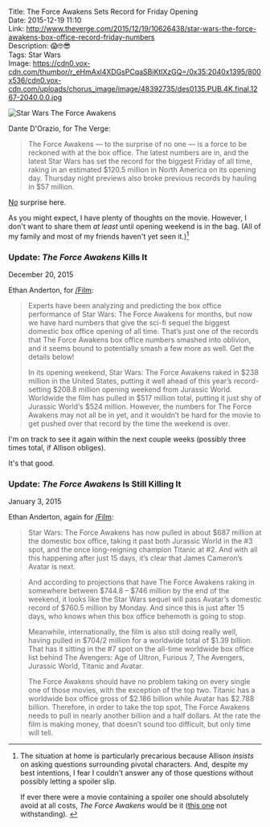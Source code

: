 Title: The Force Awakens Sets Record for Friday Opening  
Date: 2015-12-19 11:10  
Link: http://www.theverge.com/2015/12/19/10626438/star-wars-the-force-awakens-box-office-record-friday-numbers  
Description: 😱🤓😎  
Tags: Star Wars  
Image: https://cdn0.vox-cdn.com/thumbor/r_eHmAxl4XDGsPCqaSBiKtlXzGQ=/0x35:2040x1395/800x536/cdn0.vox-cdn.com/uploads/chorus_image/image/48392735/des0135.PUB.4K.final.1267-2040.0.0.jpg  

![Star Wars The Force Awakens][1]

Dante D'Orazio, for The Verge:

> The Force Awakens — to the surprise of no one — is a force to be reckoned with at the box office. The latest numbers are in, and the latest Star Wars has set the record for the biggest Friday of all time, raking in an estimated $120.5 million in North America on its opening day. Thursday night previews also broke previous records by hauling in $57 million.

[No][2] surprise here.

As you might expect, I have plenty of thoughts on the movie. However, I don't want to share them *at least* until opening weekend is in the bag. (All of my family and most of my friends haven't yet seen it.)[^1]

<aside class="update">
 
 ### Update: <i>The Force Awakens</i> Kills It
<p class="updateTime"><time datetime="2015-12-20">December 20, 2015</time></p>

Ethan Anderton, for [/Film][3]:

> Experts have been analyzing and predicting the box office performance of Star Wars: The Force Awakens for months, but now we have hard numbers that give the sci-fi sequel the biggest domestic box office opening of all time. That’s just one of the records that The Force Awakens box office numbers smashed into oblivion, and it seems bound to potentially smash a few more as well. Get the details below!
>
> In its opening weekend, Star Wars: The Force Awakens raked in $238 million in the United States, putting it well ahead of this year’s record-setting $208.8 million opening weekend from Jurassic World. Worldwide the film has pulled in $517 million total, putting it just shy of Jurassic World‘s $524 million. However, the numbers for The Force Awakens may not all be in yet, and it wouldn’t be hard for the movie to get pushed over that record by the time the weekend is over.

I'm on track to see it again within the next couple weeks (possibly three times total, if Allison obliges).

It's that good.

</aside>

 ### Update: <i>The Force Awakens</i> Is Still Killing It
<p class="updateTime"><time datetime="2015-01-03">January 3, 2015</time></p>

Ethan Anderton, again for [/Film][4]:

> Star Wars: The Force Awakens has now pulled in about $687 million at the domestic box office, taking it past both Jurassic World in the #3 spot, and the once long-reigning champion Titanic at #2. And with all this happening after just 15 days, it’s clear that James Cameron’s Avatar is next.

> And according to projections that have The Force Awakens raking in somewhere between $744.8 – $746 million by the end of the weekend, it looks like the Star Wars sequel will pass Avatar’s domestic record of $760.5 million by Monday. And since this is just after 15 days, who knows when this box office behemoth is going to stop.
>
> Meanwhile, internationally, the film is also still doing really well, having pulled in $704/2 million for a worldwide total of $1.39 billion. That has it sitting in the #7 spot on the all-time worldwide box office list behind The Avengers: Age of Ultron, Furious 7, The Avengers, Jurassic World, Titanic and Avatar.
>
> The Force Awakens should have no problem taking on every single one of those movies, with the exception of the top two. Titanic has a worldwide box office gross of $2.186 billion while Avatar has $2.788 billion. Therefore, in order to take the top spot, The Force Awakens needs to pull in nearly another billion and a half dollars. At the rate the film is making money, that doesn’t sound too difficult, but only time will tell.

</aside>

[^1]: The situation at home is particularly precarious because Allison *insists* on asking questions surrounding pivotal characters. And, despite my best intentions, I fear I couldn't answer any of those questions without possibly letting a spoiler slip.
	<p>If ever there were a movie containing a spoiler one should absolutely avoid at all costs, <i>The Force Awakens</i> would be it (<a href="https://en.wikipedia.org/wiki/The_Empire_Strikes_Back" title="Wikipedia: The Empire Strikes Back">this one</a> not withstanding).
	
[1]: https://cdn0.vox-cdn.com/thumbor/r_eHmAxl4XDGsPCqaSBiKtlXzGQ=/0x35:2040x1395/800x536/cdn0.vox-cdn.com/uploads/chorus_image/image/48392735/des0135.PUB.4K.final.1267-2040.0.0.jpg "Star Wars The Force Awakens"
[2]: http://www.forbes.com/sites/scottmendelson/2015/12/14/can-star-wars-the-force-awakens-live-up-to-the-hype-these-6-blockbusters-did/ "Forbes piece questioning The Force Awakens's ability to meet fans' expectations"
[3]: http://www.slashfilm.com/star-wars-the-force-awakens-box-office-biggest-us-opening-ever/ "/Film: Star Wars: The Force Awakens kills it"
[4]: http://www.slashfilm.com/star-wars-the-force-awakens-box-office-passes-titanic-avatar-is-next/ "/Film: ‘Star Wars: The Force Awakens’ Box Office Surpasses ‘Titanic’, and ‘Avatar’ Is Next to Go Down"